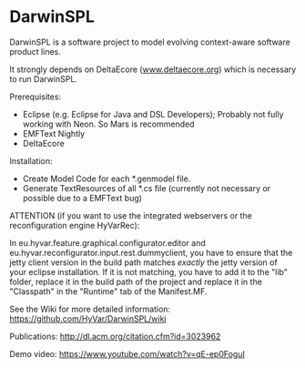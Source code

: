 # DarwinSPL
DarwinSPL is a software project to model evolving context-aware software product lines.

It strongly depends on DeltaEcore (www.deltaecore.org) which is necessary to run DarwinSPL.

Prerequisites:
- Eclipse (e.g. Eclipse for Java and DSL Developers); Probably not fully working with Neon. So Mars is recommended
- EMFText Nightly
- DeltaEcore

Installation:
- Create Model Code for each *.genmodel file.
- Generate TextResources of all *.cs file (currently not necessary or possible due to a EMFText bug)

ATTENTION (if you want to use the integrated webservers or the reconfiguration engine HyVarRec):

In eu.hyvar.feature.graphical.configurator.editor and eu.hyvar.reconfigurator.input.rest.dummyclient, you have to ensure that the jetty client version in the build path matches _exactly_ the jetty version of your eclipse installation. If it is not matching, you have to add it to the "lib" folder, replace it in the build path of the project and replace it in the "Classpath" in the "Runtime" tab of the Manifest.MF. 


See the Wiki for more detailed information:
https://github.com/HyVar/DarwinSPL/wiki

Publications:
http://dl.acm.org/citation.cfm?id=3023962

Demo video:
https://www.youtube.com/watch?v=qE-ep0FoguI
